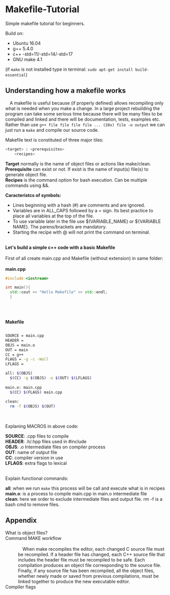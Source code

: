 # Makefile-Tutorial
Simple makefile tutorial for beginners.<br />

Build on:
- Ubuntu 16.04
- g++ 5.4.0
- c++ -std=11/-std=14/-std=17
- GNU make 4.1
  
(if ```make``` is not installed type in terminal: ```sudo apt-get install build-essential```)


## Understanding how a makefile works

 &emsp;A makefile is useful because (if properly defined) allows recompiling only what is needed when you make a change. In a large project rebuilding the program can take some serious time because there will be many files to be compiled and linked and there will be documentation, tests, examples etc.<br />
Rather than use ```g++ file file file file ... (20x) file -o output``` we can just run a ```make``` and compile our source code.<br />

Makefile text is constituted of three major tiles: 
```bash
<target> : <prerequisites> 
    <recipes>
```
**Target** normally is the name of object files or actions like make/clean.<br />
**Prerequisite** can exist or not. If exist is the name of input(s) file(s) to generate object file.<br />
**Recipes** is the command option for bash execution. Can be multiple commands using &&.

**Caracteristcs of symbols:**<br />
- Lines beginning with a hash (#) are comments and are ignored.
- Variables are in ALL_CAPS followed by a = sign. Its best practice to place all variables at the top of the file.
- To use variable later in the file use $(VARIABLE_NAME) or ${VARIABLE NAME}. The parens/brackets are mandatory.
- Starting the recipe with @ will not print the command on terminal.<br /><br />

**Let's build a simple c++ code with a basic Makefile**<br /><br />
First of all create main.cpp and Makefile (without extension) in same folder:<br /><br />
**main.cpp**
```c++
#include <iostream>

int main(){
  std::cout << "Hello Makefile" << std::endl;
  }
```
<br />
<br />

**Makefile**
```bash

SOURCE = main.cpp
HEADER =
OBJS = main.o
OUT = main
CC = g++
FLAGS = -g -c -Wall
LFLAGS = 

all: $(OBJS)
  $(CC) -g $(OBJS) -o $(OUT) $(LFLAGS)
  
main.o: main.cpp
  $(CC) $(FLAGS) main.cpp
  
clean:
  rm -f $(OBJS) $(OUT)
  
```

<br />Explaning MACROS in above code:<br />

**SOURCE**: .cpp files to compile<br />
**HEADER**: .h/.hpp files used in #include<br />
**OBJS**: .o Intermediate files on compiler process<br />
**OUT**: name of output file<br />
**CC**: compiler version in use<br />
**LFLAGS**: extra flags to lexical<br /><br />

Explain functional commands:<br />

**all**: when we run ```make``` this process will be call and execute what is in recipes<br />
**main.o**: is a process to compile main.cpp in main.o intermediate file<br />
**clean**: here we order to exclude intermediate files and output file. rm -f is a bash cmd to remove files.<br />



## Appendix

<dl>
  <dt> What is object files?
    <dd>
    </dd>
  </dt>
  <dt> Command MAKE workflow
    <dd><br />
      &emsp;When make recompiles the editor, each changed C source file must be recompiled. If a header file has changed, each C++ source file that includes the header file must be recompiled to be safe. Each compilation produces an object file corresponding to the source file. Finally, if any source file has been recompiled, all the object files, whether newly made or saved from previous compilations, must be linked together to produce the new executable editor.
    </dd>
  </dt>
  <dt> Compiler flags
    <dd>
    </dd>
  </dt>
</dl>
